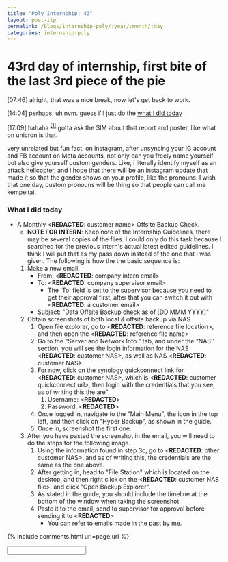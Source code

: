 ```yaml
---
title: "Poly Internship: 43"
layout: post-itp
permalink: /blogs/internship-poly/:year/:month/:day
categories: internship-poly
---
```

# 43rd day of internship, first bite of the last 3rd piece of the pie

<span class="timestamp">[07:46]</span> alright, that was a nice break, now let's get back to work.

<span class="timestamp">[14:04]</span> perhaps, uh nvm. guess i'll just do the [what i did today](#what-i-did-today)

<span class="timestamp">[17:09]</span> hahaha <sup><a href="#1">[1]</a></sup> gotta ask the SIM about that report and poster, like what on unicron is that.

very unrelated but fun fact: on instagram, after unsyncing your IG account and FB account on Meta accounts, not only can you freely name yourself but also give yourself custom genders. Like, i literally identify myself as an attack helicopter, and I hope that there will be an instagram update that made it so that the gender shows on your profile, like the pronouns. I wish that one day, custom pronouns will be thing so that people can call me kempeitai.

### What I did today
* A Monthly <span class="disable-selection" ondblclick="this.innerHTML='ACME Monaco'">&lt;<b>REDACTED</b>: customer name&gt;</span> Offsite Backup Check.
    * **NOTE FOR INTERN**: Keep note of the Internship Guidelines, there may be several copies of the files. I could only do this task because I searched for the previous intern's actual latest edited guidelines. I think I will put that as my pass down instead of the one that I was given. The following is how the the basic sequence is:
    1. Make a new email.
        * From: <span class="disable-selection" ondblclick="this.innerHTML='ia@infospace.com.sg'">&lt;<b>REDACTED</b>: company intern email&gt;</span>
        * To: <span class="disable-selection" ondblclick="this.innerHTML='alan@infospace.com.sg'">&lt;<b>REDACTED</b>: company supervisor email&gt;</span>
            * The 'To' field is set to the supervisor because you need to get their approval first, after that you can switch it out with <span class="disable-selection" ondblclick="this.innerHTML='shirley.lee@acmemonaco.com'">&lt;<b>REDACTED</b>: a customer email&gt;</span>
        * Subject: "Data Offsite Backup check as of [DD MMM YYYY]"
    1. Obtain screenshots of both local & offsite backup via NAS
        1. Open file explorer, go to <span class="disable-selection" ondblclick="this.innerHTML='C:\\Users\\User\\Dropbox\\InfoSpace Common\\Customers\\ACME Monaco'">&lt;<b>REDACTED</b>: reference file location&gt;</span>, and then open the <span class="disable-selection" ondblclick="this.innerHTML='ACME Monaco IT info.xlsx'">&lt;<b>REDACTED</b>: reference file name&gt;</span>
        1. Go to the “Server and Network Info.” tab, and under the “NAS'' section, you will see the login information for the NAS <span class="disable-selection" ondblclick="this.innerHTML='AMANAS'">&lt;<b>REDACTED</b>: customer NAS&gt;</span>, as well as NAS <span class="disable-selection" ondblclick="this.innerHTML='AMANAOFFSITE'">&lt;<b>REDACTED</b>: customer NAS&gt;</span>
        1. For now, click on the synology quickconnect link for <span class="disable-selection" ondblclick="this.innerHTML='AMANAS'">&lt;<b>REDACTED</b>: customer NAS&gt;</span>, which is <span class="disable-selection" ondblclick="this.innerHTML='https://quickconnect.to/acmemonaco'">&lt;<b>REDACTED</b>: customer quickconnect url&gt;</span>, then login with the credentials that you see, as of writing this the are"
            1. Username: <span class="disable-selection" ondblclick="this.innerHTML='infospace'">&lt;<b>REDACTED</b>&gt;</span>
            1. Password: <span class="disable-selection" ondblclick="this.innerHTML=';J@Q&V'">&lt;<b>REDACTED</b>&gt;</span>
        1. Once logged in, navigate to the "Main Menu", the icon in the top left, and then click on "Hyper Backup", as shown in the guide.
        1. Once in, screenshot the first one. 
    1. After you have pasted the screenshot in the email, you will need to do the steps for the following image.
        1. Using the information found in step 3c, go to <span class="disable-selection" ondblclick="this.innerHTML='https://quickconnect.to/acmemonacooffsite'">&lt;<b>REDACTED</b>: other customer NAS&gt;</span>, and as of writing this, the credentials are the same as the one above.
        1. After getting in, head to "File Station" which is located on the desktop, and then right click on the <span class="disable-selection" ondblclick="this.innerHTML='AMANAS_1.hbk'">&lt;<b>REDACTED</b>: customer NAS file&gt;</span>, and click "Open Backup Explorer".
        1. As stated in the guide, you should include the timeline at the bottom of the window when taking the screenshot
        1. Paste it to the email, send to supervisor for approval before sending it to <span class="disable-selection" ondblclick="this.innerHTML='Shirley'">&lt;<b>REDACTED</b>&gt;</span>
            * You can refer to emails made in the past by me.


{% include comments.html url=page.url %}

<input id="password-input" type="password" class="text-secret" onkeyup="unlock()">

<span class="disable-selection" id="truth" style="display:none;"><sup id="1">[1]</sup> HG has been united, and everyone is coming to ONE HOUSE!! Also, isn't as far from home as 2 weeks ago. Love it, absolutely love it. Besides that, I really love to see my cell group at once again, even though i literally saw them 2 days ago for DOC lol. <br><br>Speaking about people, I think I could take this day if there are certain attributes that correlates with my ASD found in any of the relationships I have with these people. Perhaps I would be able to identify further stims that I have when with people. One stim that I notice that I have is stretching my thumb base, and moving my nose cartilage! Someday I should get a kaleidoscope, that would be a great birthday present actually.</span>
